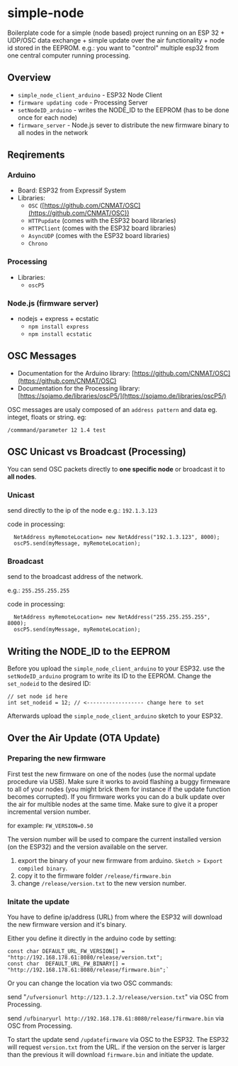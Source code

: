 # simple-node

Boilerplate code for a simple (node based) project running on an ESP 32 + UDP/OSC data exchange + simple update over the air functionality + node id stored in the EEPROM.
e.g.: you want to "control" multiple esp32 from one central computer running processing.

## Overview

- `simple_node_client_arduino` - ESP32 Node Client
- `firmware updating code` - Processing Server
- `setNodeID_arduino` - writes the NODE_ID to the EEPROM (has to be done once for each node)
- `firmware_server` - Node.js sever to distribute the new firmware binary to all nodes in the network

## Reqirements

### Arduino

- Board: ESP32 from Expressif System
- Libraries:
  - `OSC` ([https://github.com/CNMAT/OSC](https://github.com/CNMAT/OSC))
  - `HTTPupdate` (comes with the ESP32 board libraries)
  - `HTTPClient` (comes with the ESP32 board libraries)
  - `AsyncUDP` (comes with the ESP32 board libraries)
  - `Chrono`

### Processing

- Libraries:
  - `oscP5`

### Node.js (firmware server)

- nodejs + express + ecstatic
  - `npm install express`
  - `npm install ecstatic`

## OSC Messages

- Documentation for the Arduino library: [https://github.com/CNMAT/OSC](https://github.com/CNMAT/OSC)
- Documentation for the Processing library: [https://sojamo.de/libraries/oscP5/](https://sojamo.de/libraries/oscP5/)

OSC messages are usaly composed of an `address pattern` and data eg. integet, floats or string. eg:

`/commmand/parameter 12 1.4 test`

## OSC Unicast vs Broadcast (Processing)

You can send OSC packets directly to **one specific node** or broadcast it to **all nodes**.


### Unicast

send directly to the ip of the node
e.g.: `192.1.3.123`

code in processing:
```
  NetAddress myRemoteLocation= new NetAddress("192.1.3.123", 8000);
  oscP5.send(myMessage, myRemoteLocation);
```


### Broadcast
send to the broadcast address of the network.

e.g.: `255.255.255.255`

code in processing:
```
  NetAddress myRemoteLocation= new NetAddress("255.255.255.255", 8000);
  oscP5.send(myMessage, myRemoteLocation);
```

## Writing the NODE_ID to the EEPROM

Before you upload the `simple_node_client_arduino` to your ESP32. use the `setNodeID_arduino` program to write its ID to the EEPROM. Change the `set_nodeid` to the desired ID:
```
// set node id here
int set_nodeid = 12; // <------------------ change here to set
```
Afterwards upload the `simple_node_client_arduino` sketch to your ESP32.


## Over the Air Update (OTA Update)

### Preparing the new firmware

First test the new firmware on one of the nodes (use the normal update procedure via USB). Make sure it works to avoid flashing a buggy firmeware to all of your nodes (you might brick them for instance if the update function becomes corrupted). If you firmware works you can do a bulk update over the air for multible nodes at the same time.
Make sure to give it a proper incremental version number.

for example: `FW_VERSION=0.50`

The version number will be used to compare the current installed version (on the ESP32) and the version available on the server.

1. export the binary of your new firmware from arduino. `Sketch > Export compiled binary`.
2. copy it to the firmware folder `/release/firmware.bin`
3. change `/release/version.txt` to the new version number.

### Initate the update

You have to define ip/address (URL) from where the ESP32 will download the new firmware version and it's binary.

Either you define it directly in the arduino code by setting:

```
const char DEFAULT_URL_FW_VERSION[] = "http://192.168.178.61:8080/release/version.txt";
const char  DEFAULT_URL_FW_BINARY[] = "http://192.168.178.61:8080/release/firmware.bin";`
```

Or you can change the location via two OSC commands:

send "`/ufversionurl http://123.1.2.3/release/version.txt`" via OSC from Processing.

send `/ufbinaryurl http://192.168.178.61:8080/release/firmware.bin` via OSC from Processing.

To start the update send `/updatefirmware` via OSC to the ESP32. The ESP32 will request `version.txt` from the URL. if the version on the server is larger than the previous it will download `firmware.bin` and initiate the update.

